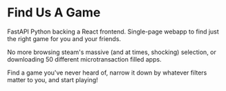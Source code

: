 # Find Us A Game

FastAPI Python backing a React frontend.
Single-page webapp to find just the right game for you and your friends. 

No more browsing steam's massive (and at times, shocking) selection, 
or downloading 50 different microtransaction filled apps.

Find a game you've never heard of, narrow it down by whatever filters matter to you, and start playing!